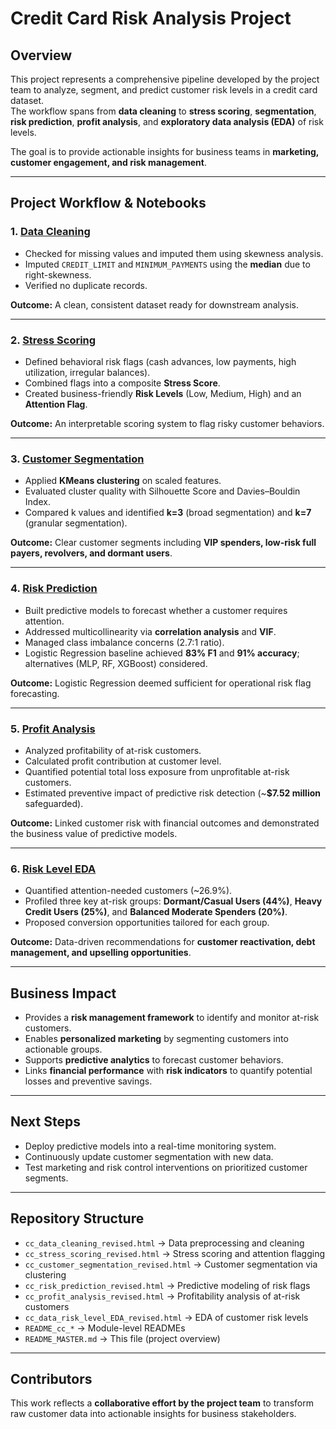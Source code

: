 # Credit Card Risk Analysis Project

## Overview
This project represents a comprehensive pipeline developed by the project team to analyze, segment, and predict customer risk levels in a credit card dataset.  
The workflow spans from **data cleaning** to **stress scoring**, **segmentation**, **risk prediction**, **profit analysis**, and **exploratory data analysis (EDA)** of risk levels.  

The goal is to provide actionable insights for business teams in **marketing, customer engagement, and risk management**.

---

## Project Workflow & Notebooks

### 1. [Data Cleaning](README_cc_data_cleaning.md)
- Checked for missing values and imputed them using skewness analysis.
- Imputed `CREDIT_LIMIT` and `MINIMUM_PAYMENTS` using the **median** due to right-skewness.
- Verified no duplicate records.

**Outcome:** A clean, consistent dataset ready for downstream analysis.

---

### 2. [Stress Scoring](README_cc_stress_scoring.md)
- Defined behavioral risk flags (cash advances, low payments, high utilization, irregular balances).
- Combined flags into a composite **Stress Score**.
- Created business-friendly **Risk Levels** (Low, Medium, High) and an **Attention Flag**.

**Outcome:** An interpretable scoring system to flag risky customer behaviors.

---

### 3. [Customer Segmentation](README_cc_customer_segmentation.md)
- Applied **KMeans clustering** on scaled features.
- Evaluated cluster quality with Silhouette Score and Davies–Bouldin Index.
- Compared k values and identified **k=3** (broad segmentation) and **k=7** (granular segmentation).

**Outcome:** Clear customer segments including **VIP spenders, low-risk full payers, revolvers, and dormant users**.

---

### 4. [Risk Prediction](README_cc_risk_prediction.md)
- Built predictive models to forecast whether a customer requires attention.
- Addressed multicollinearity via **correlation analysis** and **VIF**.
- Managed class imbalance concerns (2.7:1 ratio).
- Logistic Regression baseline achieved **83% F1** and **91% accuracy**; alternatives (MLP, RF, XGBoost) considered.

**Outcome:** Logistic Regression deemed sufficient for operational risk flag forecasting.

---

### 5. [Profit Analysis](README_cc_profit_analysis.md)
- Analyzed profitability of at-risk customers.
- Calculated profit contribution at customer level.
- Quantified potential total loss exposure from unprofitable at-risk customers.
- Estimated preventive impact of predictive risk detection (~**$7.52 million** safeguarded).

**Outcome:** Linked customer risk with financial outcomes and demonstrated the business value of predictive models.

---

### 6. [Risk Level EDA](README_cc_data_risk_level_EDA.md)
- Quantified attention-needed customers (~26.9%).
- Profiled three key at-risk groups: **Dormant/Casual Users (44%)**, **Heavy Credit Users (25%)**, and **Balanced Moderate Spenders (20%)**.
- Proposed conversion opportunities tailored for each group.

**Outcome:** Data-driven recommendations for **customer reactivation, debt management, and upselling opportunities**.

---

## Business Impact
- Provides a **risk management framework** to identify and monitor at-risk customers.
- Enables **personalized marketing** by segmenting customers into actionable groups.
- Supports **predictive analytics** to forecast customer behaviors.
- Links **financial performance** with **risk indicators** to quantify potential losses and preventive savings.

---

## Next Steps
- Deploy predictive models into a real-time monitoring system.
- Continuously update customer segmentation with new data.
- Test marketing and risk control interventions on prioritized customer segments.

---

## Repository Structure
- `cc_data_cleaning_revised.html` → Data preprocessing and cleaning  
- `cc_stress_scoring_revised.html` → Stress scoring and attention flagging  
- `cc_customer_segmentation_revised.html` → Customer segmentation via clustering  
- `cc_risk_prediction_revised.html` → Predictive modeling of risk flags  
- `cc_profit_analysis_revised.html` → Profitability analysis of at-risk customers  
- `cc_data_risk_level_EDA_revised.html` → EDA of customer risk levels  
- `README_cc_*` → Module-level READMEs  
- `README_MASTER.md` → This file (project overview)  

---

## Contributors
This work reflects a **collaborative effort by the project team** to transform raw customer data into actionable insights for business stakeholders.
